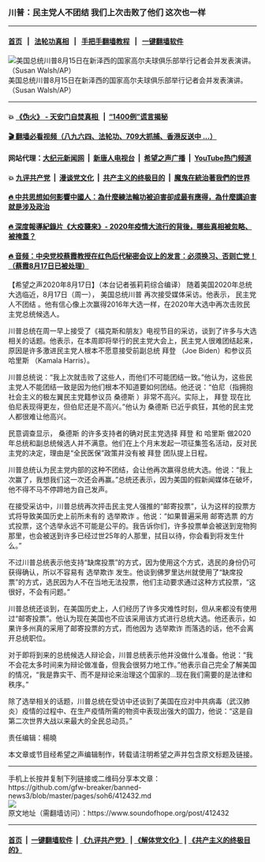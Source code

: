 ### 川普：民主党人不团结 我们上次击败了他们 这次也一样
------------------------

#### [首页](https://github.com/gfw-breaker/banned-news3/blob/master/README.md) &nbsp;&nbsp;|&nbsp;&nbsp; [法轮功真相](https://github.com/begood0513/basic/blob/master/README.md)  &nbsp;&nbsp;|&nbsp;&nbsp; [手把手翻墙教程](https://github.com/gfw-breaker/guides/wiki)  &nbsp;&nbsp;|&nbsp;&nbsp; [一键翻墙软件](https://github.com/gfw-breaker/nogfw/blob/master/README.md)  



<div><img alt="美国总统川普8月15日在新泽西的国家高尔夫球俱乐部举行记者会并发表演讲。（Susan Walsh/AP）" src="https://img.soundofhope.org/2020-08/8-17-1-1597691187167.jpeg"/>
<br/><figcaption class="caption">
 美国总统川普8月15日在新泽西的国家高尔夫球俱乐部举行记者会并发表演讲。（Susan Walsh/AP）
</figcaption></div><hr/>

#### 💥 [《伪火》 - 天安门自焚真相 ](http://141.164.51.119:10000/videos/blog/weihuo.html)&nbsp; |&nbsp; [“1400例”谎言揭秘  ](http://141.164.51.119:10000/videos/blog/jiexi1400.html)

#### [ 🎬  翻墙必看视频（八九六四、法轮功、709大抓捕、香港反送中 ...）](https://github.com/gfw-breaker/links/blob/master/banned.md)

#### 网站代理：[大纪元新闻网](http://167.172.10.89:10080/gb/) &nbsp;|&nbsp; [新唐人电视台](http://167.172.10.89:8808/gb/) &nbsp;|&nbsp; [希望之声广播](http://167.172.10.89/radio.html) &nbsp;|&nbsp; [YouTube热门频道](http://158.247.203.241/youtube.html)

#### 💥 [九评共产党](http://141.164.51.119:10000/videos/res/jiuping/)&nbsp; |&nbsp; [漫谈党文化](http://141.164.51.119:10000/videos/res/mtdwh/)&nbsp; |&nbsp; [共产主义的终极目的](http://141.164.51.119:10000/videos/res/zjmd/)&nbsp; |&nbsp; [魔鬼在統治著我們的世界](http://141.164.51.119:10000/videos/res/TheSpecter/)  

#### [ 🔥  中共思想如何影響中國人：為什麼練法輪功被迫害卻成最有應得，為什麼講迫害就是涉及政治](http://141.164.51.119:10000/videos/news/truth01.html)

#### [ 🔥  深度報導紀錄片《大疫襲來》- 2020年疫情大流行的背後，哪些真相被忽略、被掩蓋？](http://141.164.51.119:10000/videos/news/../corona/index.html)

#### [ 🔥  音频：中央党校蔡霞教授在红色后代秘密会议上的发言：必须换习、否则亡党！（蔡霞8月17日已被处理）](http://141.164.51.119:10000/videos/news/caixia.html)

<div><div class="Content__Wrapper sc-1bvya0-0 grZQxZ">
 <p class="meta-top">
  <span class="meta">
   【希望之声2020年8月17日】（本台记者張莉莉综合编译）
  </span>
  随着美国2020年总统大选临近，8月17日（周一），
  <ok href="/term/4001">
   美国总统川普
  </ok>
  再次接受媒体采访。他表示，
  <ok href="/term/352981">
   民主党人不团结
  </ok>
  。他有信心像上次赢得2016年大选一样，在2020年大选中再次击败民主党总统候选人。
 </p>
 <p>
  川普总统在周一早上接受了《福克斯和朋友》电视节目的采访，谈到了许多与大选相关的话题。他表示，在本周即将举行的民主党大会上，民主党人很难团结起来，原因是许多激进民主党人根本不愿意接受前副总统
  <ok href="/term/3365">
   拜登
  </ok>
  （Joe Biden）和参议员
  <ok href="/term/16619">
   哈里斯
  </ok>
  （Kamala Harris）。
 </p>
 <div class="AD_Embed__Wrap-sc-1xslmin-0 igMuqX module desktop">
  <div>
  </div>
 </div>
 <p>
  川普总统说：“我上次就击败了这些人，而他们不可能团结一致。”他认为，这些民主党人不能团结一致是因为他们根本不知道要如何团结。他还说：“伯尼（指拥抱社会主义的极左翼民主党籍参议员
  <ok href="/term/14988">
   桑德斯
  </ok>
  ）非常不高兴。实际上，
  <ok href="/term/3365">
   拜登
  </ok>
  现在比伯尼表现得更左，但伯尼还是不高兴。”他认为
  <ok href="/term/14988">
   桑德斯
  </ok>
  已近乎疯狂，其他的民主党人都很难让他高兴。
 </p>
 <p>
  民意调查显示，
  <ok href="/term/14988">
   桑德斯
  </ok>
  的许多支持者的确对民主党选择
  <ok href="/term/3365">
   拜登
  </ok>
  和
  <ok href="/term/16619">
   哈里斯
  </ok>
  做2020年总统和副总统候选人并不满意。他们在上个月末发起一项征集签名活动，反对民主党的决定，理由是“全民医保”政策并没有被
  <ok href="/term/3365">
   拜登
  </ok>
  团队提上日程。
 </p>
 <p>
  川普总统认为民主党内部的这种不团结，会让他再次赢得总统大选。他说：“我上次赢了，我想我们这一次还会再赢。”总统还表示，因为美国的假新闻媒体在破坏，他不得不马不停蹄地为自己发声。
 </p>
 <p>
  在接受采访中，川普总统再次抨击民主党人强推的“邮寄投票”，认为这样的投票方式将导致美国历史上前所未有的
  <ok href="/term/9358">
   选举欺诈
  </ok>
  。他说：“如果普遍采用
  <ok href="/term/293116">
   邮寄选票
  </ok>
  的方式投票，这个选举永远不可能是公平的。我告诉你们，许多投票单会被送到宠物狗那里，也会被送到许多已经过世25年的人那里，拭目以待，你会看到将发生什么。”
 </p>
 <p>
  不过川普总统表示他支持“缺席投票”的方式，因为使用这个方式，选民的身份仍可获得确认，所以不容易有
  <ok href="/term/9358">
   选举欺诈
  </ok>
  发生。他谈到佛罗里达州就使用了“缺席投票”的方式，选民因为人不在当地无法投票，他们主动要求通过这种方式投票，“这很好，不会有问题。”
 </p>
 <p>
  川普总统还谈到，在美国历史上，人们经历了许多灾难性时刻，但从来都没有使用过“邮寄投票”。他认为现在美国也不应该采用该方式进行总统大选。他还表示，如果许多州真的采用了邮寄投票的方式，而他因为
  <ok href="/term/9358">
   选举欺诈
  </ok>
  而落选的话，他不会离开总统职位。
 </p>
 <p>
  对于即将到来的总统候选人辩论会，川普总统表示他并没做什么准备。他说：“我不会花太多时间来为辩论做准备，但我会很努力地工作。”他表示自己完全了解美国的情况，“我是靠实干、而不是辩论来治理这个国家的...现在我们需要的是法律和秩序。”
 </p>
 <p>
  除了选举相关的话题，川普总统在受访中还谈到了美国在应对中共病毒（武汉肺炎）疫情的过程中、在生产疫情所需的物资中表现出强大的国力，他说：“这是自第二次世界大战以来最大的全民总动员。”
 </p>
 <p class="meta-btm">
  责任编辑：楊曉
 </p>
 <p class="meta-btm">
  本文章或节目经希望之声编辑制作，转载请注明希望之声并包含原文标题及链接。
 </p>
</div>
</div>
<hr/>
手机上长按并复制下列链接或二维码分享本文章：<br/>
https://github.com/gfw-breaker/banned-news3/blob/master/pages/soh6/412432.md <br/>
<a href='https://github.com/gfw-breaker/banned-news3/blob/master/pages/soh6/412432.md'><img src='https://github.com/gfw-breaker/banned-news3/blob/master/pages/soh6/412432.md.png'/></a> <br/>
原文地址（需翻墙访问）：https://www.soundofhope.org/post/412432


------------------------
#### [首页](https://github.com/gfw-breaker/banned-news3/blob/master/README.md) &nbsp;|&nbsp; [一键翻墙软件](https://github.com/gfw-breaker/nogfw/blob/master/README.md) &nbsp;| [《九评共产党》](https://github.com/gfw-breaker/9ping.md/blob/master/README.md#九评之一评共产党是什么) | [《解体党文化》](https://github.com/gfw-breaker/jtdwh.md/blob/master/README.md) | [《共产主义的终极目的》](https://github.com/gfw-breaker/gczydzjmd.md/blob/master/README.md)


<img src='http://gfw-breaker.win/banned-news3/pages/soh6/412432.md' width='0px' height='0px'/>